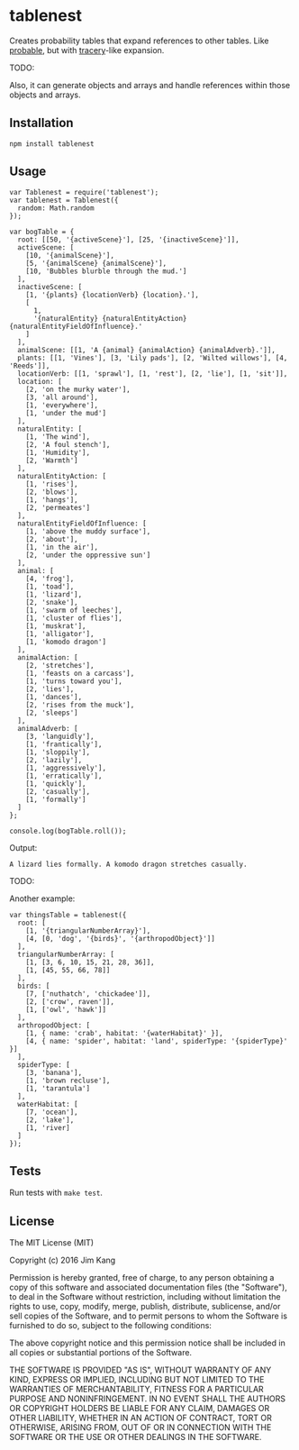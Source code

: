tablenest
==================

Creates probability tables that expand references to other tables. Like [probable](https://www.npmjs.com/package/probable), but with [tracery](https://github.com/galaxykate/tracery)-like expansion.

TODO:

Also, it can generate objects and arrays and handle references within those objects and arrays.

Installation
------------

    npm install tablenest

Usage
-----

    var Tablenest = require('tablenest');
    var tablenest = Tablenest({
      random: Math.random
    });

    var bogTable = {
      root: [[50, '{activeScene}'], [25, '{inactiveScene}']],
      activeScene: [
        [10, '{animalScene}'],
        [5, '{animalScene} {animalScene}'],
        [10, 'Bubbles blurble through the mud.']
      ],
      inactiveScene: [
        [1, '{plants} {locationVerb} {location}.'],
        [
          1,
          '{naturalEntity} {naturalEntityAction} {naturalEntityFieldOfInfluence}.'
        ]
      ],
      animalScene: [[1, 'A {animal} {animalAction} {animalAdverb}.']],
      plants: [[1, 'Vines'], [3, 'Lily pads'], [2, 'Wilted willows'], [4, 'Reeds']],
      locationVerb: [[1, 'sprawl'], [1, 'rest'], [2, 'lie'], [1, 'sit']],
      location: [
        [2, 'on the murky water'],
        [3, 'all around'],
        [1, 'everywhere'],
        [1, 'under the mud']
      ],
      naturalEntity: [
        [1, 'The wind'],
        [2, 'A foul stench'],
        [1, 'Humidity'],
        [2, 'Warmth']
      ],
      naturalEntityAction: [
        [1, 'rises'],
        [2, 'blows'],
        [1, 'hangs'],
        [2, 'permeates']
      ],
      naturalEntityFieldOfInfluence: [
        [1, 'above the muddy surface'],
        [2, 'about'],
        [1, 'in the air'],
        [2, 'under the oppressive sun']
      ],
      animal: [
        [4, 'frog'],
        [1, 'toad'],
        [1, 'lizard'],
        [2, 'snake'],
        [1, 'swarm of leeches'],
        [1, 'cluster of flies'],
        [1, 'muskrat'],
        [1, 'alligator'],
        [1, 'komodo dragon']
      ],
      animalAction: [
        [2, 'stretches'],
        [1, 'feasts on a carcass'],
        [1, 'turns toward you'],
        [2, 'lies'],
        [1, 'dances'],
        [2, 'rises from the muck'],
        [2, 'sleeps']
      ],
      animalAdverb: [
        [3, 'languidly'],
        [1, 'frantically'],
        [1, 'sloppily'],
        [2, 'lazily'],
        [1, 'aggressively'],
        [1, 'erratically'],
        [1, 'quickly'],
        [2, 'casually'],
        [1, 'formally']
      ]
    };

    console.log(bogTable.roll());

Output:

    A lizard lies formally. A komodo dragon stretches casually.

TODO:

Another example:

    var thingsTable = tablenest({
      root: [
        [1, '{triangularNumberArray}'],
        [4, [0, 'dog', '{birds}', '{arthropodObject}']]
      ],
      triangularNumberArray: [
        [1, [3, 6, 10, 15, 21, 28, 36]],
        [1, [45, 55, 66, 78]]
      ],
      birds: [
        [7, ['nuthatch', 'chickadee']],
        [2, ['crow', raven']],
        [1, ['owl', 'hawk']]
      ],
      arthropodObject: [
        [1, { name: 'crab', habitat: '{waterHabitat}' }],
        [4, { name: 'spider', habitat: 'land', spiderType: '{spiderType}' }]
      ],
      spiderType: [
        [3, 'banana'],
        [1, 'brown recluse'],
        [1, 'tarantula']
      ],
      waterHabitat: [
        [7, 'ocean'],
        [2, 'lake'],
        [1, 'river]
      ]
    });
 
Tests
-----

Run tests with `make test`.

License
-------

The MIT License (MIT)

Copyright (c) 2016 Jim Kang

Permission is hereby granted, free of charge, to any person obtaining a copy
of this software and associated documentation files (the "Software"), to deal
in the Software without restriction, including without limitation the rights
to use, copy, modify, merge, publish, distribute, sublicense, and/or sell
copies of the Software, and to permit persons to whom the Software is
furnished to do so, subject to the following conditions:

The above copyright notice and this permission notice shall be included in
all copies or substantial portions of the Software.

THE SOFTWARE IS PROVIDED "AS IS", WITHOUT WARRANTY OF ANY KIND, EXPRESS OR
IMPLIED, INCLUDING BUT NOT LIMITED TO THE WARRANTIES OF MERCHANTABILITY,
FITNESS FOR A PARTICULAR PURPOSE AND NONINFRINGEMENT. IN NO EVENT SHALL THE
AUTHORS OR COPYRIGHT HOLDERS BE LIABLE FOR ANY CLAIM, DAMAGES OR OTHER
LIABILITY, WHETHER IN AN ACTION OF CONTRACT, TORT OR OTHERWISE, ARISING FROM,
OUT OF OR IN CONNECTION WITH THE SOFTWARE OR THE USE OR OTHER DEALINGS IN
THE SOFTWARE.
